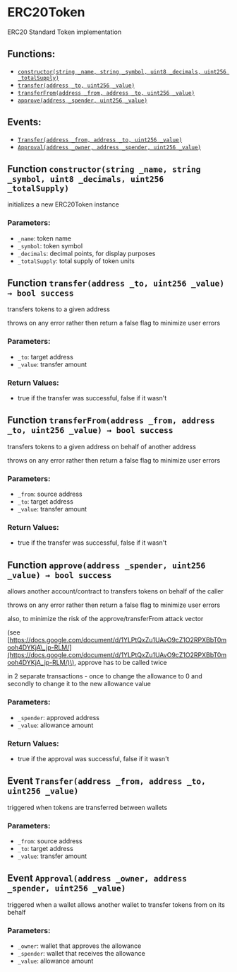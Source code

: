 # ERC20Token

ERC20 Standard Token implementation

## Functions:

* [`constructor(string _name, string _symbol, uint8 _decimals, uint256 _totalSupply)`](erc20token.md#ERC20Token-constructor-string-string-uint8-uint256-)
* [`transfer(address _to, uint256 _value)`](erc20token.md#ERC20Token-transfer-address-uint256-)
* [`transferFrom(address _from, address _to, uint256 _value)`](erc20token.md#ERC20Token-transferFrom-address-address-uint256-)
* [`approve(address _spender, uint256 _value)`](erc20token.md#ERC20Token-approve-address-uint256-)

## Events:

* [`Transfer(address _from, address _to, uint256 _value)`](erc20token.md#ERC20Token-Transfer-address-address-uint256-)
* [`Approval(address _owner, address _spender, uint256 _value)`](erc20token.md#ERC20Token-Approval-address-address-uint256-)

## Function `constructor(string _name, string _symbol, uint8 _decimals, uint256 _totalSupply)` <a id="ERC20Token-constructor-string-string-uint8-uint256-"></a>

initializes a new ERC20Token instance

### Parameters:

* `_name`: token name
* `_symbol`: token symbol
* `_decimals`: decimal points, for display purposes
* `_totalSupply`: total supply of token units

## Function `transfer(address _to, uint256 _value) → bool success` <a id="ERC20Token-transfer-address-uint256-"></a>

transfers tokens to a given address

throws on any error rather then return a false flag to minimize user errors

### Parameters:

* `_to`: target address
* `_value`: transfer amount

### Return Values:

* true if the transfer was successful, false if it wasn't

## Function `transferFrom(address _from, address _to, uint256 _value) → bool success` <a id="ERC20Token-transferFrom-address-address-uint256-"></a>

transfers tokens to a given address on behalf of another address

throws on any error rather then return a false flag to minimize user errors

### Parameters:

* `_from`: source address
* `_to`: target address
* `_value`: transfer amount

### Return Values:

* true if the transfer was successful, false if it wasn't

## Function `approve(address _spender, uint256 _value) → bool success` <a id="ERC20Token-approve-address-uint256-"></a>

allows another account/contract to transfers tokens on behalf of the caller

throws on any error rather then return a false flag to minimize user errors

also, to minimize the risk of the approve/transferFrom attack vector

\(see [https://docs.google.com/document/d/1YLPtQxZu1UAvO9cZ1O2RPXBbT0mooh4DYKjA\_jp-RLM/](https://docs.google.com/document/d/1YLPtQxZu1UAvO9cZ1O2RPXBbT0mooh4DYKjA_jp-RLM/)\), approve has to be called twice

in 2 separate transactions - once to change the allowance to 0 and secondly to change it to the new allowance value

### Parameters:

* `_spender`: approved address
* `_value`: allowance amount

### Return Values:

* true if the approval was successful, false if it wasn't

## Event `Transfer(address _from, address _to, uint256 _value)` <a id="ERC20Token-Transfer-address-address-uint256-"></a>

triggered when tokens are transferred between wallets

### Parameters:

* `_from`: source address
* `_to`: target address
* `_value`: transfer amount

## Event `Approval(address _owner, address _spender, uint256 _value)` <a id="ERC20Token-Approval-address-address-uint256-"></a>

triggered when a wallet allows another wallet to transfer tokens from on its behalf

### Parameters:

* `_owner`: wallet that approves the allowance
* `_spender`: wallet that receives the allowance
* `_value`: allowance amount


